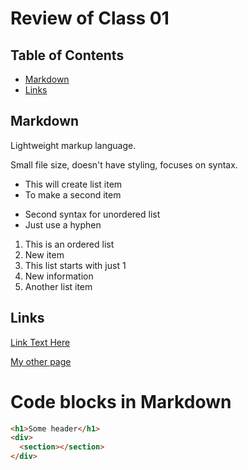 # Review of Class 01

## Table of Contents

- [Markdown](#markdown)
- [Links](#links)

## Markdown

Lightweight markup language.

Small file size, doesn't have styling, focuses on syntax.

* This will create list item
* To make a second item

- Second syntax for unordered list
- Just use a hyphen

1. This is an ordered list
1. New item
1. This list starts with just 1
1. New information
1. Another list item

## Links

[Link Text Here](https://github.com)

[My other page](README.md#learning-objectives)

<h1>Code blocks in Markdown</h1>

```html
<h1>Some header</h1>
<div>
  <section></section>
</div>
```

